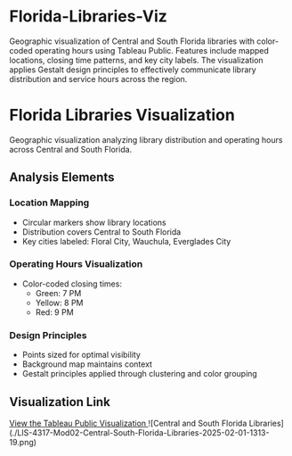 # Florida-Libraries-Viz
Geographic visualization of Central and South Florida libraries with color-coded operating hours using Tableau Public. Features include mapped locations, closing time patterns, and key city labels. The visualization applies Gestalt design principles to effectively communicate library distribution and service hours across the region.
# Florida Libraries Visualization

Geographic visualization analyzing library distribution and operating hours across Central and South Florida.

## Analysis Elements

### Location Mapping
- Circular markers show library locations
- Distribution covers Central to South Florida
- Key cities labeled: Floral City, Wauchula, Everglades City

### Operating Hours Visualization
- Color-coded closing times:
  - Green: 7 PM
  - Yellow: 8 PM
  - Red: 9 PM

### Design Principles
- Points sized for optimal visibility
- Background map maintains context
- Gestalt principles applied through clustering and color grouping

## Visualization Link
<a href="https://public.tableau.com/app/profile/steven.barden/viz/LIS-4414-Mod02-Central-South-Florida-Libraries-2025-02-01-1313-18/Sheet1?publish=yes" target="_blank" rel="noopener noreferrer">
    View the Tableau Public Visualization
</a>
![Central and South Florida Libraries](./LIS-4317-Mod02-Central-South-Florida-Libraries-2025-02-01-1313-19.png)
